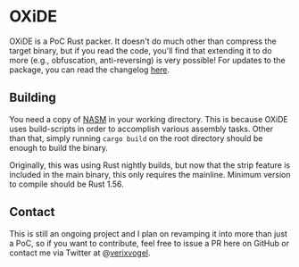 # OXiDE

OXiDE is a PoC Rust packer. It doesn't do much other than compress the target binary, but if you read the code,
you'll find that extending it to do more (e.g., obfuscation, anti-reversing) is very possible! For updates to the
package, you can read the changelog [here](https://github.com/frank2/oxide/blob/main/CHANGELOG.md).

## Building

You need a copy of [NASM](https://www.nasm.us/) in your working directory. This is because OXiDE uses build-scripts
in order to accomplish various assembly tasks. Other than that, simply running `cargo build` on the root directory
should be enough to build the binary.

Originally, this was using Rust nightly builds, but now that the strip feature is included in the main binary,
this only requires the mainline. Minimum version to compile should be Rust 1.56.

## Contact

This is still an ongoing project and I plan on revamping it into more than just a PoC, so if you want to contribute,
feel free to issue a PR here on GitHub or contact me via Twitter at @[verixvogel](https://twitter.com/verixvogel).
